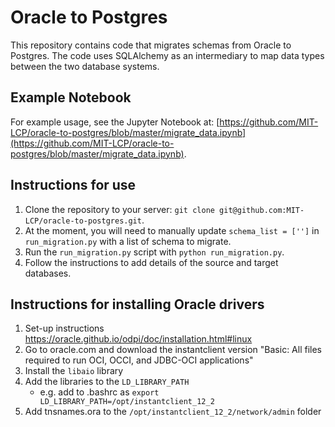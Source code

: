 # Oracle to Postgres

This repository contains code that migrates schemas from Oracle to Postgres.
The code uses SQLAlchemy as an intermediary to map data types between the two database systems.

## Example Notebook

For example usage, see the Jupyter Notebook at: [https://github.com/MIT-LCP/oracle-to-postgres/blob/master/migrate_data.ipynb](https://github.com/MIT-LCP/oracle-to-postgres/blob/master/migrate_data.ipynb).

## Instructions for use

1. Clone the repository to your server: `git clone git@github.com:MIT-LCP/oracle-to-postgres.git`.
2. At the moment, you will need to manually update `schema_list = ['']` in `run_migration.py` with a list of schema to migrate.
3. Run the `run_migration.py` script with `python run_migration.py`.
4. Follow the instructions to add details of the source and target databases.

## Instructions for installing Oracle drivers

1. Set-up instructions https://oracle.github.io/odpi/doc/installation.html#linux
2. Go to oracle.com and download the instantclient version "Basic: All files required to run OCI, OCCI, and JDBC-OCI applications"
3. Install the `libaio` library
3. Add the libraries to the `LD_LIBRARY_PATH`
   * e.g. add to .bashrc as `export LD_LIBRARY_PATH=/opt/instantclient_12_2`
4. Add tnsnames.ora to the `/opt/instantclient_12_2/network/admin` folder